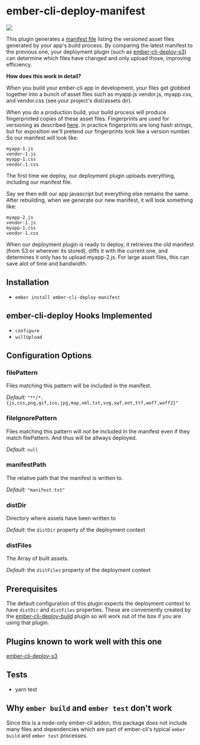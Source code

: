 # ember-cli-deploy-manifest

[![](https://ember-cli-deploy.github.io/ember-cli-deploy-version-badges/plugins/ember-cli-deploy-manifest.svg)](http://ember-cli-deploy.github.io/ember-cli-deploy-version-badges/)

This plugin generates a [manifest file](https://en.wikipedia.org/wiki/Manifest_file) listing the versioned asset files generated by your app's build process.  By comparing the latest manifest to the previous one, your deployment plugin (such as [ember-cli-deploy-s3](https://github.com/ember-cli-deploy/ember-cli-deploy-s3)) can determine which files have changed and only upload those, improving efficiency.

**How does this work in detail?**

When you build your ember-cli app in development, your files get globbed together into a bunch of asset files such as myapp.js vendor.js, myapp.css, and vendor.css (see your project's dist/assets dir).

When you do a production build, your build process will produce fingerprinted copies of these asset files.  Fingerprints are used for versioning as described [here](https://en.wikipedia.org/wiki/Fingerprint_(computing)).  In practice fingerprints are long hash strings, but for exposition we'll pretend our fingerprints look like a version number.  So our manifest will look like:

```
myapp-1.js
vendor-1.js
myapp-1.css
vendor-1.css
```

The first time we deploy, our deployment plugin uploads everything, including our manifest file.

Say we then edit our app javascript but everything else remains the same.  After rebuilding, when we generate our new manifest, it will look something like:

```
myapp-2.js
vendor-1.js
myapp-1.css
vendor-1.css
```

When our deployment plugin is ready to deploy, it retrieves the old manifest (from S3 or wherever its stored), diffs it with the current one, and determines it only has to upload myapp-2.js.  For large asset files, this can save alot of time and bandwidth.

## Installation

* `ember install ember-cli-deploy-manifest`

## ember-cli-deploy Hooks Implemented

* `configure`
* `willUpload`

## Configuration Options

### filePattern

Files matching this pattern will be included in the manifest.

_Default:_ `"**/*.{js,css,png,gif,ico,jpg,map,xml,txt,svg,swf,eot,ttf,woff,woff2}"`

### fileIgnorePattern

Files matching this pattern will _not_ be included in the manifest even if they match filePattern. And thus will be allways deployed.

_Default:_ `null`

### manifestPath

The relative path that the manifest is written to.

_Default:_ `"manifest.txt"`

### distDir

Directory where assets have been written to

_Default:_ the `distDir` property of the deployment context

### distFiles

The Array of built assets.

_Default:_ the `distFiles` property of the deployment context

## Prerequisites

The default configuration of this plugin expects the deployment context to have `distDir` and `distFiles` properties. These are conveniently created by the [ember-cli-deploy-build](https://github.com/ember-cli-deploy/ember-cli-deploy-build) plugin so will work out of the box if you are using that plugin.

## Plugins known to work well with this one

[ember-cli-deploy-s3](https://github.com/ember-cli-deploy/ember-cli-deploy-s3)

## Tests

* yarn test

## Why `ember build` and `ember test` don't work

Since this is a node-only ember-cli addon, this package does not include many files and dependencies which are part of ember-cli's typical `ember build` and `ember test` processes.
